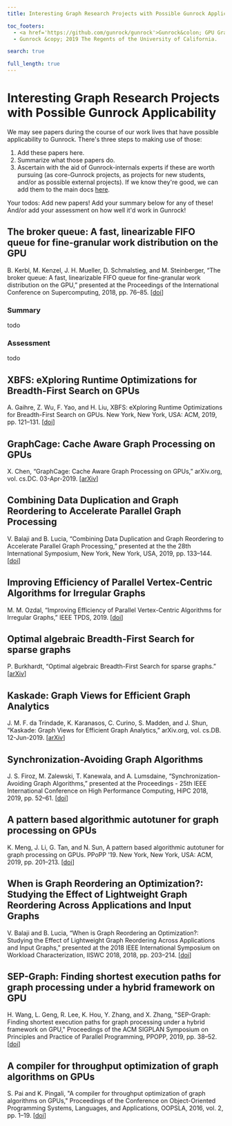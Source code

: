 ```yaml
---
title: Interesting Graph Research Projects with Possible Gunrock Applicability

toc_footers:
  - <a href='https://github.com/gunrock/gunrock'>Gunrock&colon; GPU Graph Analytics</a>
  - Gunrock &copy; 2019 The Regents of the University of California.

search: true

full_length: true
---
```


# Interesting Graph Research Projects with Possible Gunrock Applicability

We may see papers during the course of our work lives that have possible applicability to Gunrock. There's three steps to making use of those:

1. Add these papers here.
2. Summarize what those papers do.
3. Ascertain with the aid of Gunrock-internals experts if these are worth pursuing (as core-Gunrock projects, as projects for new students, and/or as possible external projects). If we know they're good, we can add them to the main docs [here](https://gunrock.github.io/docs/#possible-gunrock-projects).

Your todos: Add new papers! Add your summary below for any of these! And/or add your assessment on how well it'd work in Gunrock!

## The broker queue: A fast, linearizable FIFO queue for fine-granular work distribution on the GPU

B. Kerbl, M. Kenzel, J. H. Mueller, D. Schmalstieg, and M. Steinberger, “The broker queue: A fast, linearizable FIFO queue for fine-granular work distribution on the GPU,” presented at the Proceedings of the International Conference on Supercomputing, 2018, pp. 76–85. [[doi](https://doi.org/10.1145/3205289.3205291)]

### Summary

todo

### Assessment

todo

## XBFS: eXploring Runtime Optimizations for Breadth-First Search on GPUs

A. Gaihre, Z. Wu, F. Yao, and H. Liu, XBFS: eXploring Runtime Optimizations for Breadth-First Search on GPUs. New York, New York, USA: ACM, 2019, pp. 121–131. [[doi](https://doi.org/10.1145/3183713.3183735)]


## GraphCage: Cache Aware Graph Processing on GPUs

X. Chen, “GraphCage: Cache Aware Graph Processing on GPUs,” arXiv.org, vol. cs.DC. 03-Apr-2019. [[arXiv](https://arxiv.org/abs/1904.02241v1)]

## Combining Data Duplication and Graph Reordering to Accelerate Parallel Graph Processing

V. Balaji and B. Lucia, “Combining Data Duplication and Graph Reordering to Accelerate Parallel Graph Processing,” presented at the the 28th International Symposium, New York, New York, USA, 2019, pp. 133–144. [[doi](10.1145/3307681.3326609)]

## Improving Efficiency of Parallel Vertex-Centric Algorithms for Irregular Graphs

M. M. Ozdal, “Improving Efficiency of Parallel Vertex-Centric Algorithms for Irregular Graphs,” IEEE TPDS, 2019. [[doi](https://doi.org/10.1109/TPDS.2019.2906166)]


## Optimal algebraic Breadth-First Search for sparse graphs

P. Burkhardt, “Optimal algebraic Breadth-First Search for sparse graphs.” [[arXiv](https://arxiv.org/abs/1906.03113)]


## Kaskade: Graph Views for Efficient Graph Analytics

J. M. F. da Trindade, K. Karanasos, C. Curino, S. Madden, and J. Shun, “Kaskade: Graph Views for Efficient Graph Analytics,” arXiv.org, vol. cs.DB. 12-Jun-2019. [[arXiv](https://arxiv.org/abs/1906.05162v1)]

## Synchronization-Avoiding Graph Algorithms

J. S. Firoz, M. Zalewski, T. Kanewala, and A. Lumsdaine, “Synchronization-Avoiding Graph Algorithms,” presented at the Proceedings - 25th IEEE International Conference on High Performance Computing, HiPC 2018, 2019, pp. 52–61. [[doi](https://doi.org/10.1109/HiPC.2018.00015)]

## A pattern based algorithmic autotuner for graph processing on GPUs

K. Meng, J. Li, G. Tan, and N. Sun, A pattern based algorithmic autotuner for graph processing on GPUs. PPoPP '19. New York, New York, USA: ACM, 2019, pp. 201–213. [[doi](https://dx.doi.org/10.1145/3293883.3295716)]

## When is Graph Reordering an Optimization?: Studying the Effect of Lightweight Graph Reordering Across Applications and Input Graphs

V. Balaji and B. Lucia, “When is Graph Reordering an Optimization?: Studying the Effect of Lightweight Graph Reordering Across Applications and Input Graphs,” presented at the 2018 IEEE International Symposium on Workload Characterization, IISWC 2018, 2018, pp. 203–214. [[doi](https://dx.doi.org/10.1109/IISWC.2018.8573478)]

## SEP-Graph: Finding shortest execution paths for graph processing under a hybrid framework on GPU

H. Wang, L. Geng, R. Lee, K. Hou, Y. Zhang, and X. Zhang, "SEP-Graph: Finding shortest execution paths for graph processing under a hybrid framework on GPU," Proceedings of the ACM SIGPLAN Symposium on Principles and Practice of Parallel Programming, PPOPP, 2019, pp. 38–52. [[doi](10.1145/3293883.3295733)]

## A compiler for throughput optimization of graph algorithms on GPUs

S. Pai and K. Pingali, "A compiler for throughput optimization of graph algorithms on GPUs," Proceedings of the Conference on Object-Oriented Programming Systems, Languages, and Applications, OOPSLA, 2016, vol. 2, pp. 1–19. [[doi](10.1145/2983990.2984015)]
